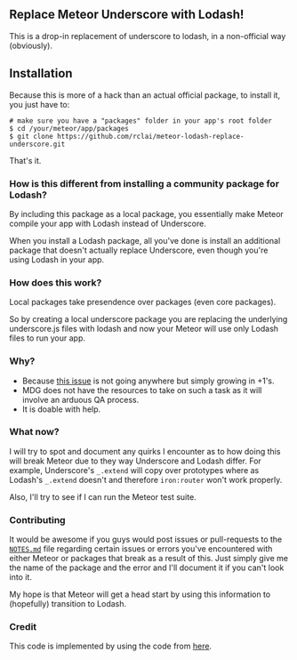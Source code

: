 ## Replace Meteor Underscore with Lodash!

This is a drop-in replacement of underscore to lodash, in a non-official way (obviously).

## Installation

Because this is more of a hack than an actual official package, to install it, you just have to:

```
# make sure you have a "packages" folder in your app's root folder
$ cd /your/meteor/app/packages
$ git clone https://github.com/rclai/meteor-lodash-replace-underscore.git
```

That's it.

### How is this different from installing a community package for Lodash?

By including this package as a local package, you essentially make Meteor compile your app with Lodash instead of Underscore. 

When you install a Lodash package, all you've done is install an additional package that doesn't actually replace Underscore, even though you're using Lodash in your app.

### How does this work?

Local packages take presendence over packages (even core packages). 

So by creating a local underscore package you are replacing the underlying underscore.js files with lodash and now your Meteor will use only Lodash files to run your app.

### Why?

- Because [this issue](https://github.com/meteor/meteor/issues/1009) is not going anywhere but simply growing in +1's.
- MDG does not have the resources to take on such a task as it will involve an arduous QA process.
- It is doable with help.

### What now?

I will try to spot and document any quirks I encounter as to how doing this will break Meteor due to they way Underscore and Lodash differ. For example, Underscore's `_.extend` will copy over prototypes where as Lodash's `_.extend` doesn't and therefore `iron:router` won't work properly.

Also, I'll try to see if I can run the Meteor test suite.

### Contributing

It would be awesome if you guys would post issues or pull-requests to the [`NOTES.md`](https://github.com/rclai/meteor-lodash-replace-underscore/blob/master/NOTES.md) file regarding certain issues or errors you've encountered with either Meteor or packages that break as a result of this. Just simply give me the name of the package and the error and I'll document it if you can't look into it.

My hope is that Meteor will get a head start by using this information to (hopefully) transition to Lodash.

### Credit

This code is implemented by using the code from [here](https://github.com/stevezhu/meteor-lodash).
